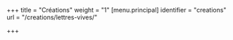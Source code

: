 +++
title = "Créations"
weight = "1"
[menu.principal]
	identifier = "creations"
	url = "/creations/lettres-vives/"

+++